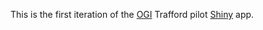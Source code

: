 
This is the first iteration of the [OGI](http://www.opengovintelligence.eu/) Trafford pilot [Shiny](https://shiny.rstudio.com/) app. 


